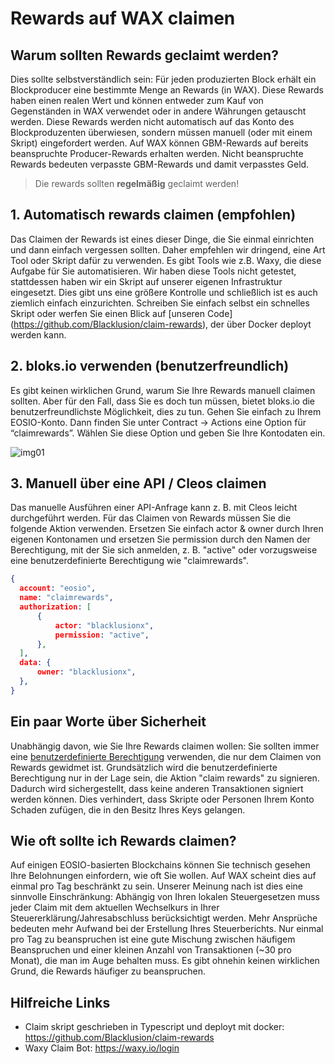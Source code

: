 # Rewards auf WAX claimen

## Warum sollten Rewards geclaimt werden?
Dies sollte selbstverständlich sein: Für jeden produzierten Block erhält ein Blockproducer eine bestimmte Menge an Rewards (in WAX). Diese Rewards haben einen realen Wert und können entweder zum Kauf von Gegenständen in WAX verwendet oder in andere Währungen getauscht werden. Diese Rewards werden nicht automatisch auf das Konto des Blockproduzenten überwiesen, sondern müssen manuell (oder mit einem Skript) eingefordert werden. Auf WAX können GBM-Rewards auf bereits beanspruchte Producer-Rewards erhalten werden. Nicht beanspruchte Rewards bedeuten verpasste GBM-Rewards und damit verpasstes Geld.

> Die rewards sollten **regelmäßig** geclaimt werden!

## 1. Automatisch rewards claimen (empfohlen)
Das Claimen der Rewards ist eines dieser Dinge, die Sie einmal einrichten und dann einfach vergessen sollten. Daher empfehlen wir dringend, eine Art Tool oder Skript dafür zu verwenden. Es gibt Tools wie z.B. Waxy, die diese Aufgabe für Sie automatisieren. Wir haben diese Tools nicht getestet, stattdessen haben wir ein Skript auf unserer eigenen Infrastruktur eingesetzt. Dies gibt uns eine größere Kontrolle und schließlich ist es auch ziemlich einfach einzurichten. Schreiben Sie einfach selbst ein schnelles Skript oder werfen Sie einen Blick auf [unseren Code] (https://github.com/Blacklusion/claim-rewards), der über Docker deployt werden kann.

## 2. bloks.io verwenden (benutzerfreundlich)
Es gibt keinen wirklichen Grund, warum Sie Ihre Rewards manuell claimen sollten. Aber für den Fall, dass Sie es doch tun müssen, bietet bloks.io die benutzerfreundlichste Möglichkeit, dies zu tun. Gehen Sie einfach zu Ihrem EOSIO-Konto. Dann finden Sie unter Contract -> Actions eine Option für “claimrewards”. Wählen Sie diese Option und geben Sie Ihre Kontodaten ein.

![img01](/media/claim-rewards/img01.png)

## 3. Manuell über eine API / Cleos claimen
Das manuelle Ausführen einer API-Anfrage kann z. B. mit Cleos leicht durchgeführt werden. Für das Claimen von Rewards müssen Sie die folgende Aktion verwenden. Ersetzen Sie einfach actor & owner durch Ihren eigenen Kontonamen und ersetzen Sie permission durch den Namen der Berechtigung, mit der Sie sich anmelden, z. B. "active" oder vorzugsweise eine benutzerdefinierte Berechtigung wie "claimrewards".

```json
{
  account: "eosio",
  name: "claimrewards",
  authorization: [
      {
          actor: "blacklusionx",
          permission: "active",
      },
  ],
  data: {
      owner: "blacklusionx",
  },
}
```

## Ein paar Worte über Sicherheit
Unabhängig davon, wie Sie Ihre Rewards claimen wollen: Sie sollten immer eine [benutzerdefinierte Berechtigung](/de/security/custom-permissions) verwenden, die nur dem Claimen von Rewards gewidmet ist. Grundsätzlich wird die benutzerdefinierte Berechtigung nur in der Lage sein, die Aktion "claim rewards" zu signieren. Dadurch wird sichergestellt, dass keine anderen Transaktionen signiert werden können. Dies verhindert, dass Skripte oder Personen Ihrem Konto Schaden zufügen, die in den Besitz Ihres Keys gelangen.

## Wie oft sollte ich Rewards claimen?
Auf einigen EOSIO-basierten Blockchains können Sie technisch gesehen Ihre Belohnungen einfordern, wie oft Sie wollen. Auf WAX scheint dies auf einmal pro Tag beschränkt zu sein. Unserer Meinung nach ist dies eine sinnvolle Einschränkung: Abhängig von Ihren lokalen Steuergesetzen muss jeder Claim mit dem aktuellen Wechselkurs in Ihrer Steuererklärung/Jahresabschluss berücksichtigt werden. Mehr Ansprüche bedeuten mehr Aufwand bei der Erstellung Ihres Steuerberichts. Nur einmal pro Tag zu beanspruchen ist eine gute Mischung zwischen häufigem Beanspruchen und einer kleinen Anzahl von Transaktionen (~30 pro Monat), die man im Auge behalten muss. Es gibt ohnehin keinen wirklichen Grund, die Rewards häufiger zu beanspruchen.

## Hilfreiche Links
- Claim skript geschrieben in Typescript und deployt mit docker: https://github.com/Blacklusion/claim-rewards
- Waxy Claim Bot: https://waxy.io/login
